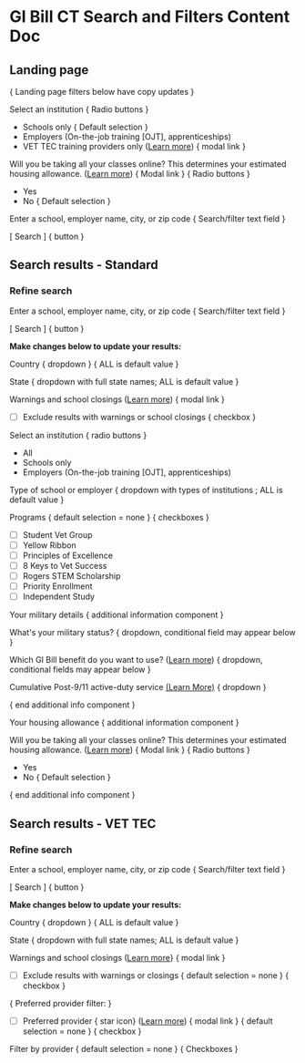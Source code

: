 # GI Bill CT Search and Filters Content Doc

## Landing page

{ Landing page filters below have copy updates }  

Select an institution { Radio buttons }  
 * Schools only { Default selection }
 * Employers (On-the-job training [OJT], apprenticeships)  
 * VET TEC training providers only ([Learn more]()) { modal link }  
 
 Will you be taking all your classes online? This determines your estimated housing allowance. ([Learn more]()) { Modal link } { Radio buttons }  
 * Yes
 * No { Default selection }  
 
Enter a school, employer name, city, or zip code { Search/filter text field }  

[ Search ] { button } 

## Search results - Standard

### Refine search

Enter a school, employer name, city, or zip code { Search/filter text field }  
 
[ Search ] { button }   

**Make changes below to update your results:**

Country { dropdown } { ALL is default value }  

State { dropdown with full state names; ALL is default value }   

Warnings and school closings ([Learn more]()) { modal link }  

- [ ] Exclude results with warnings or school closings { checkbox }  

Select an institution { radio buttons }  
- All  
- Schools only  
- Employers (On-the-job training [OJT], apprenticeships)  

Type of school or employer { dropdown with types of institutions ; ALL is default value }  

Programs { default selection = none } { checkboxes }  
- [ ] Student Vet Group
- [ ] Yellow Ribbon
- [ ] Principles of Excellence
- [ ] 8 Keys to Vet Success
- [ ] Rogers STEM Scholarship
- [ ] Priority Enrollment
- [ ] Independent Study

Your military details { additional information component }

What's your military status? { dropdown, conditional field may appear below }

Which GI Bill benefit do you want to use? ([Learn more]()) { dropdown, conditional fields may appear below } 

Cumulative Post-9/11 active-duty service [(Learn More)]() { dropdown }  

{ end additional info component }

Your housing allowance { additional information component }

 Will you be taking all your classes online? This determines your estimated housing allowance. ([Learn more]()) { Modal link } { Radio buttons }  
 * Yes
 * No { Default selection }  
 
 { end additional info component }
 
## Search results - VET TEC

### Refine search 

Enter a school, employer name, city, or zip code { Search/filter text field }  
 
[ Search ] { button }   

**Make changes below to update your results:**

Country { dropdown } { ALL is default value }  

State { dropdown with full state names; ALL is default value }  

Warnings and school closings ([Learn more]()} { modal link }  

- [ ] Exclude results with warnings or closings { default selection = none } { checkbox } 

{ Preferred provider filter: }

- [ ] Preferred provider { star icon} ([Learn more]()) { modal link } { default selection = none } { checkbox }  

Filter by provider { default selection = none } { Checkboxes }
 
